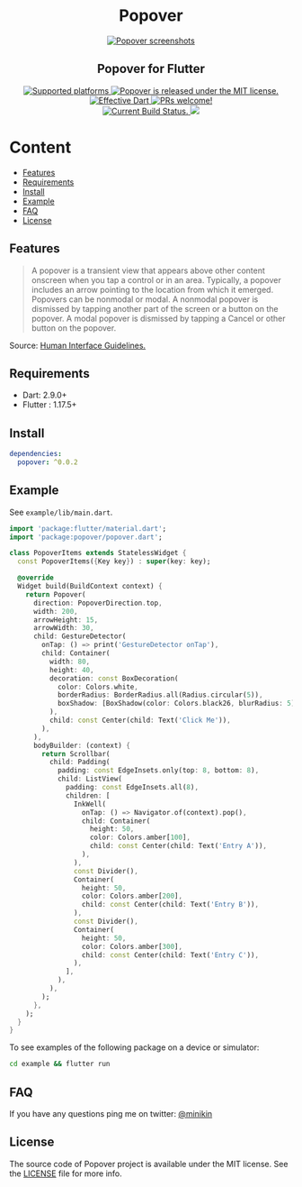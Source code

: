 <h1 align="center">Popover</h1>

<p align="center">
  <a href="https://github.com/minikin/popover/">
    <img src="https://i.ibb.co/0DW1XQ0/popover-demo.png" alt="Popover screenshots" />
  </a>
<h2 align="center">Popover for Flutter</h2>
</p>

<p align="center">

  <a href="https://github.com/minikin/popover">
    <img src="https://img.shields.io/badge/platforms-iOS%20%7C%20iPadOS%20%7C%20Android%20%7C%20Web-green.svg" alt="Supported platforms" />
  </a>

   <a href="https://github.com/minikin/popover/blob/main/LICENSE">
    <img src="https://img.shields.io/badge/license-MIT-blue.svg" alt="Popover is released under the MIT license." />
  </a>

  <a href="https://github.com/tenhobi/effective_dart">
    <img src="https://img.shields.io/badge/style-effective_dart-40c4ff.svg" alt="Effective Dart" />
  </a>

  <a href="https://github.com/minikin/popover/blob/main/CODE_OF_CONDUCT.md">
    <img src="https://img.shields.io/badge/PRs-welcome-brightgreen.svg" alt="PRs welcome!" />
  </a>

  </br>

   <a href="https://github.com/minikin/popover/actions">
    <img src="https://github.com/minikin/popover/workflows/On%20Pull%20Request/badge.svg" alt="Current Build Status." />
  </a>

  <a href="https://codecov.io/gh/minikin/popover">
    <img src="https://codecov.io/gh/minikin/popover/branch/main/graph/badge.svg?token=CHT3D24SOQ"/>
  </a>

</p>


# Content

- [Features](#features)
- [Requirements](#requirements)
- [Install](#install)
- [Example](#example)
- [FAQ](#faq)
- [License](#license)

## Features

> A popover is a transient view that appears above other content onscreen when you tap a control or in an area. Typically, a popover includes an arrow pointing to the location from which it emerged. Popovers can be nonmodal or modal. A nonmodal popover is dismissed by tapping another part of the screen or a button on the popover. A modal popover is dismissed by tapping a Cancel or other button on the popover.

Source: [Human Interface Guidelines.
](https://developer.apple.com/design/human-interface-guidelines/ios/views/popovers/)

## Requirements

- Dart: 2.9.0+
- Flutter : 1.17.5+

## Install

```yaml
dependencies:
  popover: ^0.0.2
```

## Example

See `example/lib/main.dart`.

```dart
import 'package:flutter/material.dart';
import 'package:popover/popover.dart';

class PopoverItems extends StatelessWidget {
  const PopoverItems({Key key}) : super(key: key);

  @override
  Widget build(BuildContext context) {
    return Popover(
      direction: PopoverDirection.top,
      width: 200,
      arrowHeight: 15,
      arrowWidth: 30,
      child: GestureDetector(
        onTap: () => print('GestureDetector onTap'),
        child: Container(
          width: 80,
          height: 40,
          decoration: const BoxDecoration(
            color: Colors.white,
            borderRadius: BorderRadius.all(Radius.circular(5)),
            boxShadow: [BoxShadow(color: Colors.black26, blurRadius: 5)],
          ),
          child: const Center(child: Text('Click Me')),
        ),
      ),
      bodyBuilder: (context) {
        return Scrollbar(
          child: Padding(
            padding: const EdgeInsets.only(top: 8, bottom: 8),
            child: ListView(
              padding: const EdgeInsets.all(8),
              children: [
                InkWell(
                  onTap: () => Navigator.of(context).pop(),
                  child: Container(
                    height: 50,
                    color: Colors.amber[100],
                    child: const Center(child: Text('Entry A')),
                  ),
                ),
                const Divider(),
                Container(
                  height: 50,
                  color: Colors.amber[200],
                  child: const Center(child: Text('Entry B')),
                ),
                const Divider(),
                Container(
                  height: 50,
                  color: Colors.amber[300],
                  child: const Center(child: Text('Entry C')),
                ),
              ],
            ),
          ),
        );
      },
    );
  }
}
```

To see examples of the following package on a device or simulator:

```sh
cd example && flutter run
```

## FAQ

If you have any questions ping me on twitter: [@minikin](https://twitter.com/minikin)


## License

The source code of Popover project is available under the MIT license.
See the [LICENSE](https://github.com/minikin/popover/blob/main/LICENSE) file for more info.
